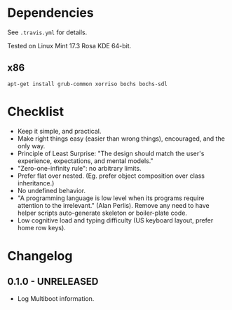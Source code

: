 # Dependencies #

See `.travis.yml` for details.

Tested on Linux Mint 17.3 Rosa KDE 64-bit.

## x86 ##

```
apt-get install grub-common xorriso bochs bochs-sdl
```

# Checklist #

- Keep it simple, and practical.
- Make right things easy (easier than wrong things), encouraged, and the only way.
- Principle of Least Surprise: "The design should match the user's experience, expectations, and mental models."
- "Zero-one-infinity rule": no arbitrary limits.
- Prefer flat over nested. (Eg. prefer object composition over class inheritance.)
- No undefined behavior.
- "A programming language is low level when its programs require attention to the irrelevant." (Alan Perlis). Remove any need to have helper scripts auto-generate skeleton or boiler-plate code.
- Low cognitive load and typing difficulty (US keyboard layout, prefer home row keys).

# Changelog #

## 0.1.0 - UNRELEASED ##

- Log Multiboot information.
